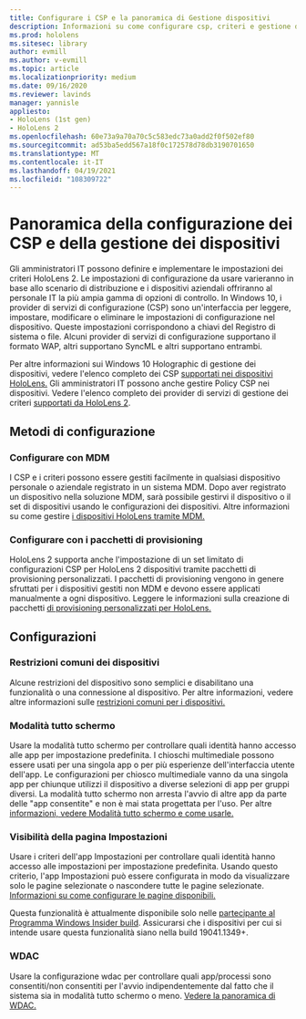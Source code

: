 ```yaml
---
title: Configurare i CSP e la panoramica di Gestione dispositivi
description: Informazioni su come configurare csp, criteri e gestione dei dispositivi usando la gestione dei dispositivi mobili e i pacchetti di provisioning.
ms.prod: hololens
ms.sitesec: library
author: evmill
ms.author: v-evmill
ms.topic: article
ms.localizationpriority: medium
ms.date: 09/16/2020
ms.reviewer: lavinds
manager: yannisle
appliesto:
- HoloLens (1st gen)
- HoloLens 2
ms.openlocfilehash: 60e73a9a70a70c5c583edc73a0add2f0f502ef80
ms.sourcegitcommit: ad53ba5edd567a18f0c172578d78db3190701650
ms.translationtype: MT
ms.contentlocale: it-IT
ms.lasthandoff: 04/19/2021
ms.locfileid: "108309722"
---
```

# <a name="configure-csps-and-device-management-overview"></a>Panoramica della configurazione dei CSP e della gestione dei dispositivi

Gli amministratori IT possono definire e implementare le impostazioni dei criteri HoloLens 2. Le impostazioni di configurazione da usare varieranno in base allo scenario di distribuzione e i dispositivi aziendali offriranno al personale IT la più ampia gamma di opzioni di controllo. In Windows 10, i provider di servizi di configurazione (CSP) sono un'interfaccia per leggere, impostare, modificare o eliminare le impostazioni di configurazione nel dispositivo. Queste impostazioni corrispondono a chiavi del Registro di sistema o file. Alcuni provider di servizi di configurazione supportano il formato WAP, altri supportano SyncML e altri supportano entrambi.

Per altre informazioni sui Windows 10 Holographic di gestione dei dispositivi, vedere l'elenco completo dei CSP [supportati nei dispositivi HoloLens.](https://docs.microsoft.com/windows/client-management/mdm/configuration-service-provider-reference#hololens)
Gli amministratori IT possono anche gestire Policy CSP nei dispositivi. Vedere l'elenco completo dei provider di servizi di gestione dei criteri [supportati da HoloLens 2](https://docs.microsoft.com/windows/client-management/mdm/policy-csps-supported-by-hololens2).

## <a name="configuration-methods"></a>Metodi di configurazione

### <a name="configure-with-mdm"></a>Configurare con MDM

I CSP e i criteri possono essere gestiti facilmente in qualsiasi dispositivo personale o aziendale registrato in un sistema MDM. Dopo aver registrato un dispositivo nella soluzione MDM, sarà possibile gestirvi il dispositivo o il set di dispositivi usando le configurazioni dei dispositivi. Altre informazioni su come gestire [i dispositivi HoloLens tramite MDM.](hololens-mdm-configure.md)

### <a name="configure-with-provisioning-packages"></a>Configurare con i pacchetti di provisioning

HoloLens 2 supporta anche l'impostazione di un set limitato di configurazioni CSP per HoloLens 2 dispositivi tramite pacchetti di provisioning personalizzati. I pacchetti di provisioning vengono in genere sfruttati per i dispositivi gestiti non MDM e devono essere applicati manualmente a ogni dispositivo. Leggere le informazioni sulla creazione di pacchetti [di provisioning personalizzati per HoloLens.](https://docs.microsoft.com/hololens/hololens-provisioning)

## <a name="configurations"></a>Configurazioni

### <a name="common-device-restrictions"></a>Restrizioni comuni dei dispositivi

Alcune restrizioni del dispositivo sono semplici e disabilitano una funzionalità o una connessione al dispositivo. Per altre informazioni, vedere altre informazioni sulle [restrizioni comuni per i dispositivi.](hololens-common-device-restrictions.md)

### <a name="kiosk-modes"></a>Modalità tutto schermo

Usare la modalità tutto schermo per controllare quali identità hanno accesso alle app per impostazione predefinita. I chioschi multimediale possono essere usati per una singola app o per più esperienze dell'interfaccia utente dell'app. Le configurazioni per chiosco multimediale vanno da una singola app per chiunque utilizzi il dispositivo a diverse selezioni di app per gruppi diversi. La modalità tutto schermo non arresta l'avvio di altre app da parte delle "app consentite" e non è mai stata progettata per l'uso. Per altre [informazioni, vedere Modalità tutto schermo e come usarle.](hololens-kiosk.md)

### <a name="settings-page-visibility"></a>Visibilità della pagina Impostazioni

Usare i criteri dell'app Impostazioni per controllare quali identità hanno accesso alle impostazioni per impostazione predefinita. Usando questo criterio, l'app Impostazioni può essere configurata in modo da visualizzare solo le pagine selezionate o nascondere tutte le pagine selezionate. [Informazioni su come configurare le pagine disponibili.](settings-uri-list.md)

Questa funzionalità è attualmente disponibile solo nelle [partecipante al Programma Windows Insider build](hololens-insider.md). Assicurarsi che i dispositivi per cui si intende usare questa funzionalità siano nella build 19041.1349+.

### <a name="wdac"></a>WDAC

Usare la configurazione wdac per controllare quali app/processi sono consentiti/non consentiti per l'avvio indipendentemente dal fatto che il sistema sia in modalità tutto schermo o meno.
[Vedere la panoramica di WDAC.](windows-defender-application-control-wdac.md)
